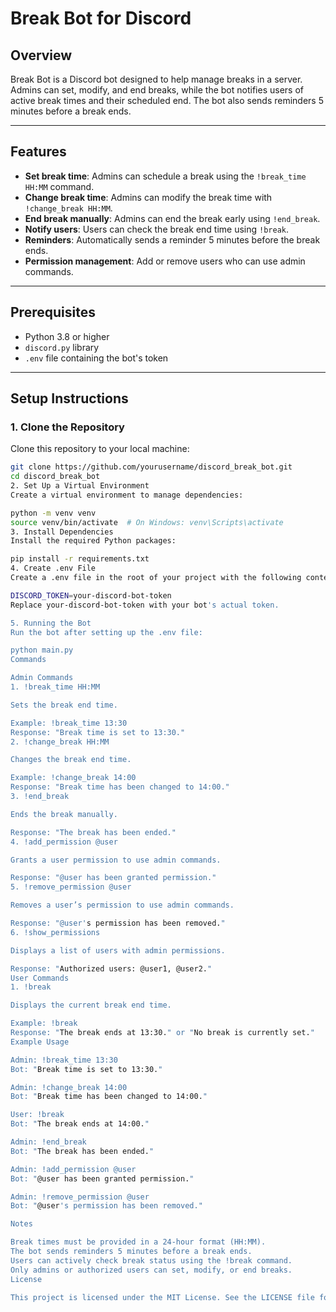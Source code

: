 # Break Bot for Discord

## Overview
Break Bot is a Discord bot designed to help manage breaks in a server. Admins can set, modify, and end breaks, while the bot notifies users of active break times and their scheduled end. The bot also sends reminders 5 minutes before a break ends.

---

## Features

- **Set break time**: Admins can schedule a break using the `!break_time HH:MM` command.
- **Change break time**: Admins can modify the break time with `!change_break HH:MM`.
- **End break manually**: Admins can end the break early using `!end_break`.
- **Notify users**: Users can check the break end time using `!break`.
- **Reminders**: Automatically sends a reminder 5 minutes before the break ends.
- **Permission management**: Add or remove users who can use admin commands.

---

## Prerequisites

- Python 3.8 or higher
- `discord.py` library
- `.env` file containing the bot's token

---

## Setup Instructions

### 1. Clone the Repository
Clone this repository to your local machine:

```bash
git clone https://github.com/yourusername/discord_break_bot.git
cd discord_break_bot
2. Set Up a Virtual Environment
Create a virtual environment to manage dependencies:

python -m venv venv
source venv/bin/activate  # On Windows: venv\Scripts\activate
3. Install Dependencies
Install the required Python packages:

pip install -r requirements.txt
4. Create .env File
Create a .env file in the root of your project with the following content:

DISCORD_TOKEN=your-discord-bot-token
Replace your-discord-bot-token with your bot's actual token.

5. Running the Bot
Run the bot after setting up the .env file:

python main.py
Commands

Admin Commands
1. !break_time HH:MM

Sets the break end time.

Example: !break_time 13:30
Response: "Break time is set to 13:30."
2. !change_break HH:MM

Changes the break end time.

Example: !change_break 14:00
Response: "Break time has been changed to 14:00."
3. !end_break

Ends the break manually.

Response: "The break has been ended."
4. !add_permission @user

Grants a user permission to use admin commands.

Response: "@user has been granted permission."
5. !remove_permission @user

Removes a user’s permission to use admin commands.

Response: "@user's permission has been removed."
6. !show_permissions

Displays a list of users with admin permissions.

Response: "Authorized users: @user1, @user2."
User Commands
1. !break

Displays the current break end time.

Example: !break
Response: "The break ends at 13:30." or "No break is currently set."
Example Usage

Admin: !break_time 13:30
Bot: "Break time is set to 13:30."

Admin: !change_break 14:00
Bot: "Break time has been changed to 14:00."

User: !break
Bot: "The break ends at 14:00."

Admin: !end_break
Bot: "The break has been ended."

Admin: !add_permission @user
Bot: "@user has been granted permission."

Admin: !remove_permission @user
Bot: "@user's permission has been removed."

Notes

Break times must be provided in a 24-hour format (HH:MM).
The bot sends reminders 5 minutes before a break ends.
Users can actively check break status using the !break command.
Only admins or authorized users can set, modify, or end breaks.
License

This project is licensed under the MIT License. See the LICENSE file for details.